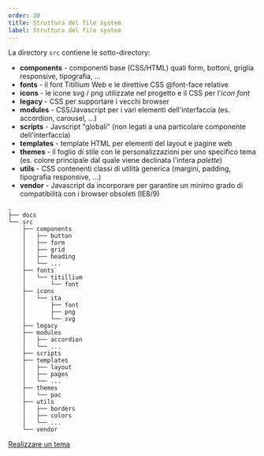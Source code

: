 ```yaml
---
order: 30
title: Struttura del file system
label: Struttura del file system
---
```


La directory `src` contiene le sotto-directory:

- **components** - componenti base (CSS/HTML) quali form, bottoni, griglia responsive, tipografia, ...
- **fonts** - il font Titillium Web e le direttive CSS @font-face relative
- **icons** - le icone svg / png utilizzate nel progetto e il CSS per l'*icon font*
- **legacy** - CSS per supportare i vecchi browser
- **modules** - CSS/Javascript per i vari elementi dell'interfaccia (es. accordion, carousel, ...)
- **scripts** - Javscript "globali" (non legati a una particolare componente dell'interfaccia)
- **templates** - template HTML per elementi del layout e pagine web
- **themes** - il foglio di stile con le personalizzazioni per uno specifico tema (es. colore principale dal quale viene declinata l'intera *palette*)
- **utils** - CSS contenenti classi di utilità generica (margini, padding, tipografia responsive, ...)
- **vendor** - Javascript da incorporare per garantire un minimo grado di compatibilità con i browser obsoleti (IE8/9)

```
.
├── docs
└── src
    ├── components
    │   ├── button
    │   ├── form
    │   ├── grid
    │   ├── heading
    │   └── ...
    ├── fonts
    │   └── titillium
    │       └── font
    ├── icons
    │   └── ita
    │       ├── font
    │       ├── png
    │       └── svg
    ├── legacy
    ├── modules
    │   ├── accordion
    │   └── ...
    ├── scripts
    ├── templates
    │   ├── layout
    │   ├── pages
    │   └── ...
    ├── themes
    │   └── pac
    ├── utils
    │   ├── borders
    │   ├── colors
    │   └── ...
    └── vendor
```

[Realizzare un tema](tema)
